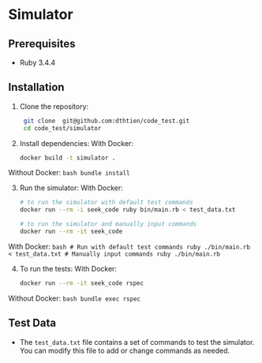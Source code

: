 # Simulator

## Prerequisites
- Ruby 3.4.4

## Installation

1. Clone the repository:
   ```bash
    git clone  git@github.com:dthtien/code_test.git
    cd code_test/simulator
    ```
2. Install dependencies:
With Docker:
    ```bash
    docker build -t simulator .
    ```

Without Docker:
    ```bash
    bundle install
    ```

3. Run the simulator:
With Docker:
    ```bash
    # to run the simulator with default test commands
    docker run --rm -i seek_code ruby bin/main.rb < test_data.txt

    # to run the simulator and manually input commands
    docker run --rm -it seek_code
    ```
With Docker:
    ```bash
    # Run with default test commands
    ruby ./bin/main.rb < test_data.txt
    # Manually input commands
    ruby ./bin/main.rb
    ```

4. To run the tests:
With Docker:
    ```bash
    docker run --rm -it seek_code rspec
    ```
Without Docker:
    ```bash
    bundle exec rspec
    ```

## Test Data
- The `test_data.txt` file contains a set of commands to test the simulator. You can modify this file to add or change
commands as needed.

